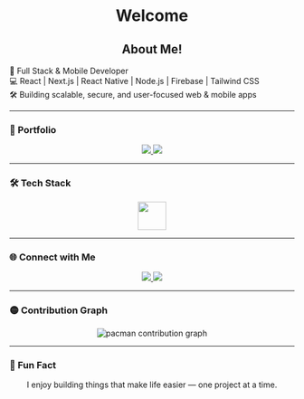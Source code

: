 <h1 align="center">Welcome</h1>

<p align="center">
<h2 align ="center" >About Me!</h2>
  🚀 Full Stack & Mobile Developer <br/>
  💻 React | Next.js | React Native | Node.js | Firebase | Tailwind CSS <br/>
  🛠 Building scalable, secure, and user-focused web & mobile apps
</p>

---

### 🔗 Portfolio

<p align="center">
  <a href="https://porfolio-six-kohl.vercel.app/" target="_blank">
    <img src="https://img.shields.io/badge/Portfolio-000?style=for-the-badge&logo=vercel&logoColor=white" />
  </a>
  <a href="https://fluxbit-snowy.vercel.app/" target="_blank">
    <img src="https://img.shields.io/badge/take a look of what i can do-000?style=for-the-badge&logo=vercel&logoColor=white" />
  </a>
</p>

---

### 🛠️ Tech Stack

<p align="center">
  <img src="https://skillicons.dev/icons?i=react,nextjs,reactnative,nodejs,firebase,ts,js,tailwind,html,css,git,github,vscode" height="50" />
</p>

---

### 🌐 Connect with Me

<p align="center">
  <a href="https://www.linkedin.com/in/mohammed-alaydi-762ab434b" target="_blank">
    <img src="https://img.shields.io/badge/LinkedIn-0077B5?style=for-the-badge&logo=linkedin&logoColor=white" />
  </a>
  <a href="mailto:your.email@example.com">
    <img src="https://img.shields.io/badge/Email-D14836?style=for-the-badge&logo=gmail&logoColor=white" />
  </a>
</p>

---

### 🟡 Contribution Graph

<p align="center">
  <picture>
    <source media="(prefers-color-scheme: dark)" srcset="https://mohammadAlaydi.github.io/mohammadAlaydi/pacman-contribution-graph-dark.svg">
    <source media="(prefers-color-scheme: light)" srcset="https://mohammadAlaydi.github.io/mohammadAlaydi/pacman-contribution-graph.svg">
    <img alt="pacman contribution graph" src="https://mohammadAlaydi.github.io/mohammadAlaydi/pacman-contribution-graph.svg">
  </picture>
</p>

---

### 🎯 Fun Fact

<p align="center">
  I enjoy building things that make life easier — one project at a time.
</p>
